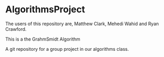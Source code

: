 AlgorithmsProject
=================

The users of this repository are, Matthew Clark, Mehedi Wahid and Ryan Crawford.

This is a the GrahmSmidt Algorithm

A git repository for a group project in our algorithms class.
